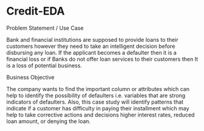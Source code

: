 # Credit-EDA

Problem Statement / Use Case

Bank and financial institutions are supposed to provide loans to their customers however they need to take
an intelligent decision before disbursing any loan. If the applicant becomes a defaulter then it is a financial
loss or if Banks do not offer loan services to their customers then It is a loss of potential business. 

Business Objective

The company wants to find the important column or attributes which can help to identify the possibility of
defaulters i.e. variables that are strong indicators of defaulters.
Also, this case study will identify patterns that indicate if a customer has difficulty in paying their installment
which may help to take corrective actions and decisions higher interest rates, reduced loan amount, or
denying the loan. 

